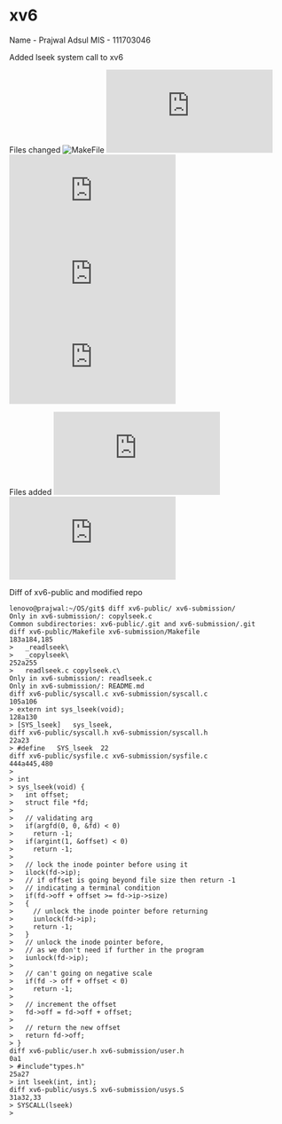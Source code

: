 # xv6
Name - Prajwal Adsul
MIS - 111703046

Added lseek system call to xv6

Files changed
![MakeFile](https://github.com/PrajwalAdsul/xv6-public/blob/prajwal/Makefile)
![user.h](https://github.com/PrajwalAdsul/xv6-public/blob/prajwal/user.h)
![syscall.h](https://github.com/PrajwalAdsul/xv6-public/blob/prajwal/syscall.h)
![syscall.c](https://github.com/PrajwalAdsul/xv6-public/blob/prajwal/syscall.c)
![sysfile.c](https://github.com/PrajwalAdsul/xv6-public/blob/prajwal/sysfile.c)

Files added
![readlseek.c](https://github.com/PrajwalAdsul/xv6-public/blob/prajwal/readlseek.c)
![copylseek.c](https://github.com/PrajwalAdsul/xv6-public/blob/prajwal/copylseek.c)

Diff of xv6-public and modified repo
```
lenovo@prajwal:~/OS/git$ diff xv6-public/ xv6-submission/
Only in xv6-submission/: copylseek.c
Common subdirectories: xv6-public/.git and xv6-submission/.git
diff xv6-public/Makefile xv6-submission/Makefile
183a184,185
> 	_readlseek\
> 	_copylseek\
252a255
> 	readlseek.c copylseek.c\
Only in xv6-submission/: readlseek.c
Only in xv6-submission/: README.md
diff xv6-public/syscall.c xv6-submission/syscall.c
105a106
> extern int sys_lseek(void);
128a130
> [SYS_lseek]	sys_lseek,
diff xv6-public/syscall.h xv6-submission/syscall.h
22a23
> #define	SYS_lseek  22
diff xv6-public/sysfile.c xv6-submission/sysfile.c
444a445,480
> 
> int
> sys_lseek(void) {
>   int offset;
>   struct file *fd;
> 
>   // validating arg
>   if(argfd(0, 0, &fd) < 0)
>     return -1;
>   if(argint(1, &offset) < 0)
>     return -1;
> 
>   // lock the inode pointer before using it
>   ilock(fd->ip);
>   // if offset is going beyond file size then return -1
>   // indicating a terminal condition
>   if(fd->off + offset >= fd->ip->size)
>   {
>     // unlock the inode pointer before returning
>     iunlock(fd->ip);
>     return -1;
>   }
>   // unlock the inode pointer before,
>   // as we don't need if further in the program 
>   iunlock(fd->ip);
> 
>   // can't going on negative scale
>   if(fd -> off + offset < 0)
>     return -1;
> 
>   // increment the offset 
>   fd->off = fd->off + offset;
> 
>   // return the new offset
>   return fd->off;
> }
diff xv6-public/user.h xv6-submission/user.h
0a1
> #include"types.h"
25a27
> int lseek(int, int);
diff xv6-public/usys.S xv6-submission/usys.S
31a32,33
> SYSCALL(lseek)
> 
```